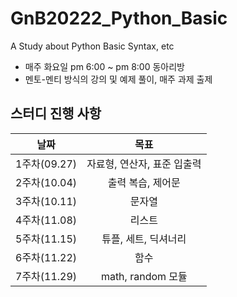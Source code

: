 # GnB20222_Python_Basic
A Study about Python Basic Syntax, etc
- 매주 화요일 pm 6:00 ~ pm 8:00 동아리방
- 멘토-멘티 방식의 강의 및 예제 풀이, 매주 과제 출제
## 스터디 진행 사항
|날짜|목표|
|:--:|:--:|
|1주차(09.27)|자료형, 연산자, 표준 입출력|
|2주차(10.04)|출력 복습, 제어문|
|3주차(10.11)|문자열|
|4주차(11.08)|리스트|
|5주차(11.15)|튜플, 세트, 딕셔너리|
|6주차(11.22)|함수|
|7주차(11.29)|math, random 모듈|
